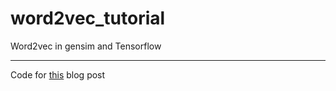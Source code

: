 # word2vec_tutorial
Word2vec in gensim and Tensorflow


----

Code for [this][1] blog post


[1]: http://hadifar.net/1396/%D8%A2%D9%85%D9%88%D8%B2%D8%B4-word2vec-%D8%B1%D9%88%DB%8C-%D9%88%DB%8C%DA%A9%DB%8C%E2%80%8C%D9%BE%D8%AF%DB%8C%D8%A7-%D9%81%D8%A7%D8%B1%D8%B3%DB%8C/
